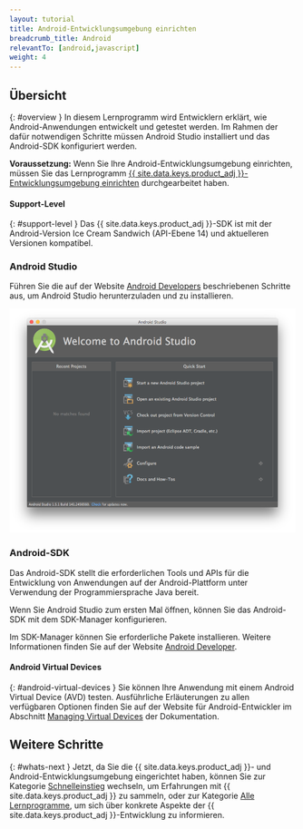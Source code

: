 ```yaml
---
layout: tutorial
title: Android-Entwicklungsumgebung einrichten
breadcrumb_title: Android
relevantTo: [android,javascript]
weight: 4
---
```

<!-- NLS_CHARSET=UTF-8 -->
## Übersicht
{: #overview }
In diesem Lernprogramm wird Entwicklern erklärt, wie Android-Anwendungen entwickelt und getestet werden. Im Rahmen der dafür notwendigen Schritte müssen
Android Studio installiert und das Android-SDK konfiguriert werden.

**Voraussetzung:** Wenn Sie Ihre Android-Entwicklungsumgebung
einrichten, müssen Sie das Lernprogramm [{{ site.data.keys.product_adj }}-Entwicklungsumgebung einrichten](../mobilefirst/) durchgearbeitet haben.

#### Support-Level
{: #support-level }
Das {{ site.data.keys.product_adj }}-SDK
ist mit der Android-Version Ice Cream Sandwich (API-Ebene 14) und
aktuelleren Versionen kompatibel.

### Android Studio
Führen Sie die auf der Website [Android Developers](http://developer.android.com/develop/index.html) beschriebenen Schritte aus,
um Android Studio herunterzuladen und zu installieren.

![Android-SDK konfigurieren](android-studio.png)

### Android-SDK
Das Android-SDK stellt die erforderlichen Tools und APIs für die Entwicklung von Anwendungen auf der Android-Plattform unter Verwendung der Programmiersprache Java bereit.

Wenn Sie Android Studio zum ersten Mal öffnen, können Sie das Android-SDK mit dem SDK-Manager konfigurieren.

Im SDK-Manager können Sie erforderliche Pakete installieren. Weitere Informationen finden Sie auf der Website [Android Developer](http://developer.android.com/sdk/index.html).

#### Android Virtual Devices
{: #android-virtual-devices }
Sie können Ihre Anwendung mit einem Android Virtual Device (AVD) testen. Ausführliche Erläuterungen zu allen verfügbaren Optionen
finden Sie
auf der Website für Android-Entwickler im Abschnitt [Managing Virtual Devices](http://developer.android.com/tools/devices/index.html) der Dokumentation.

## Weitere Schritte
{: #whats-next }
Jetzt, da Sie die {{ site.data.keys.product_adj }}- und Android-Entwicklungsumgebung eingerichtet haben,
können Sie zur Kategorie [Schnelleinstieg](../../../quick-start/android/) wechseln, um
Erfahrungen mit {{ site.data.keys.product_adj }} zu sammeln, oder zur Kategorie
[Alle Lernprogramme](../../../all-tutorials), um sich über konkrete Aspekte der
{{ site.data.keys.product_adj }}-Entwicklung zu informieren.
